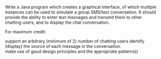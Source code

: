 Write a Java program which creates a graphical interface, of which multiple instances can be used to simulate a 
group SMS/text conversation.  It should provide the ability to enter text messages and transmit them to other chatting 
users, and to display the chat conversation.

For maximum credit:

support an arbitrary (minimum of 2) number of chatting users
identify (display) the source of each message in the conversation.  
make use of good design principles and the appropriate pattern(s)